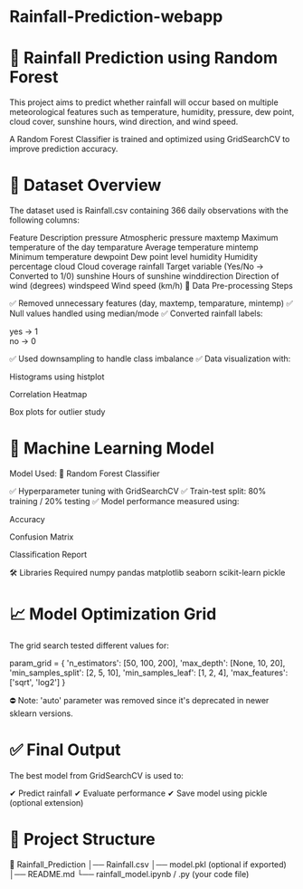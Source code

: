 # Rainfall-Prediction-webapp

# 📌 Rainfall Prediction using Random Forest

This project aims to predict whether rainfall will occur based on multiple meteorological features such as temperature, humidity, pressure, dew point, cloud cover, sunshine hours, wind direction, and wind speed.

A Random Forest Classifier is trained and optimized using GridSearchCV to improve prediction accuracy.



# 📂 Dataset Overview
The dataset used is Rainfall.csv containing 366 daily observations with the following columns:

Feature	Description
pressure	Atmospheric pressure
maxtemp	Maximum temperature of the day
temparature	Average temperature
mintemp	Minimum temperature
dewpoint	Dew point level
humidity	Humidity percentage
cloud	Cloud coverage
rainfall	Target variable (Yes/No → Converted to 1/0)
sunshine	Hours of sunshine
winddirection	Direction of wind (degrees)
windspeed	Wind speed (km/h)
🧹 Data Pre-processing Steps

✅ Removed unnecessary features (day, maxtemp, temparature, mintemp)
✅ Null values handled using median/mode
✅ Converted rainfall labels:

yes → 1  
no  → 0


✅ Used downsampling to handle class imbalance
✅ Data visualization with:

Histograms using histplot

Correlation Heatmap

Box plots for outlier study


# 🤖 Machine Learning Model
Model Used:
🔹 Random Forest Classifier

✅ Hyperparameter tuning with GridSearchCV
✅ Train-test split: 80% training / 20% testing
✅ Model performance measured using:

Accuracy

Confusion Matrix

Classification Report

🛠 Libraries Required
numpy
pandas
matplotlib
seaborn
scikit-learn
pickle

# 📈 Model Optimization Grid

The grid search tested different values for:

param_grid = {
    'n_estimators': [50, 100, 200],
    'max_depth': [None, 10, 20],
    'min_samples_split': [2, 5, 10],
    'min_samples_leaf': [1, 2, 4],
    'max_features': ['sqrt', 'log2']
}


⛔ Note: 'auto' parameter was removed since it's deprecated in newer sklearn versions.

# ✅ Final Output

The best model from GridSearchCV is used to:

✔ Predict rainfall
✔ Evaluate performance
✔ Save model using pickle (optional extension)

# 📌 Project Structure
📁 Rainfall_Prediction
│── Rainfall.csv
│── model.pkl  (optional if exported)
│── README.md
└── rainfall_model.ipynb / .py (your code file)
